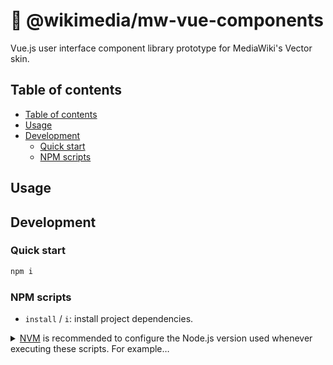 # 🧩 @wikimedia/mw-vue-components

Vue.js user interface component library prototype for MediaWiki's Vector skin.

## Table of contents

<!--
	Markdown Preview Enhanced is used to automatically generate the table of contents. You don't
	have to use it but please leave these directives for those who choose to. It helps keeps the
	table of contents in sync.
-->
<!-- @import "[TOC]" {cmd="toc" depthFrom=2 depthTo=6 orderedList=false} -->
<!-- code_chunk_output -->

- [Table of contents](#table-of-contents)
- [Usage](#usage)
- [Development](#development)
  - [Quick start](#quick-start)
  - [NPM scripts](#npm-scripts)

<!-- /code_chunk_output -->

## Usage

## Development

### Quick start

```bash
npm i
```

### NPM scripts

- `install` / `i`: install project dependencies. 

<details markdown>
<summary>
<a href="http://nvm.sh">NVM</a> is recommended to configure the Node.js version used whenever executing these scripts. For example…
</summary>

```bash
# Install the project's recommended Node.js version. This is a one-time installation command and
# does not need to be run again except when the project's .nvmrc is revised. `nvm use` will print an
# error message if this command needs to be run again.
nvm install $(<.nvmrc)

# Configure the current shell's environment to use the recommended Node.js version. This command
# should be run whenever opening a new shell to work on the project _prior_ to executing any of the
# project's NPM scripts, especially `npm install`.
nvm use

# Install the project's development and production dependencies. This is a one-time installation
# command and does not need to be run again except when the project's package.json `dependencies` or
# `devDependencies` are revised.
npm install

# All dependencies are now available. Execute any project scripts as wanted.
```
</details>
